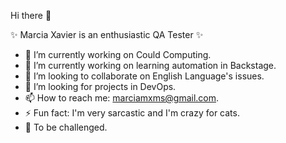 Hi there 👋

✨ Marcia Xavier is an enthusiastic QA Tester ✨ 

- 🔭 I’m currently working on Could Computing.
- 🌱 I’m currently working on learning automation in Backstage.
- 👯 I’m looking to collaborate on English Language's issues.
- 🤔 I’m looking for projects in DevOps.
- 📫 How to reach me: marciamxms@gmail.com.
- ⚡ Fun fact: I'm very sarcastic and I'm crazy for cats.
- 🚀 To be challenged.
